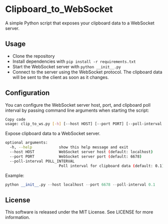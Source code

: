 # Clipboard_to_WebSocket

A simple Python script that exposes your clipboard data to a WebSocket server.

## Usage

- Clone the repository
- Install dependencies with `pip install -r requirements.txt`
- Start the WebSocket server with `python __init__.py`
- Connect to the server using the WebSocket protocol. The clipboard data will be sent to the client as soon as it changes.

## Configuration
You can configure the WebSocket server host, port, and clipboard poll interval by passing command line arguments when starting the script:

```bash
Copy code
usage: clip_to_ws.py [-h] [--host HOST] [--port PORT] [--poll-interval POLL_INTERVAL]
```

Expose clipboard data to a WebSocket server.

```bash
optional arguments:
  -h, --help            show this help message and exit
  --host HOST           WebSocket server host (default: localhost)
  --port PORT           WebSocket server port (default: 6678)
  --poll-interval POLL_INTERVAL
                        Poll interval for clipboard data (default: 0.1)
```

Example:

```python
python __init__.py --host localhost --port 6678 --poll-interval 0.1
```
## License

This software is released under the MIT License. See LICENSE for more information.
